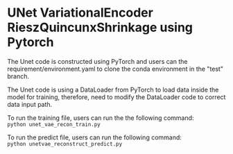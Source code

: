 # UNet VariationalEncoder RieszQuincunxShrinkage using Pytorch
 
The Unet code is constructed using PyTorch and users can the requirement/environment.yaml to clone the conda environment in the "test" branch.

The Unet code is using a DataLoader from PyTorch to load data inside the model for training, therefore, need to modify the DataLoader code to correct data input path.

To run the training file, users can run the the following command: <br>
```python unet_vae_recon_train.py```

To run the predict file, users can run the following command: <br>
```python unetvae_reconstruct_predict.py```
